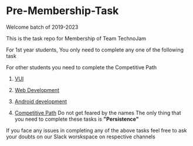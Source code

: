 # Pre-Membership-Task
Welcome batch of 2019-2023

This is the task repo for Membership of Team TechnoJam

For 1st year students, You only need to complete any one of the following task 

For other students you need to complete the Competitive Path 

1) [VUI](https://github.com/technojam/pre-membership-task/tree/master/VUI)

2) [Web Development](https://github.com/technojam/pre-membership-task/tree/master/Web%20Development)

3) [Android development](https://github.com/technojam/pre-membership-task/tree/master/Android%20Task)

4) [Competitive Path]()
Do not get feared by the names The only thing that you need to complete these tasks is **"Persistence"**

If you face any issues in completing any of the above tasks feel free to ask your doubts on our Slack worskspace on respective channels 
